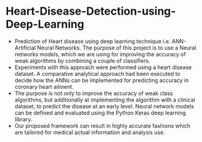 # Heart-Disease-Detection-using-Deep-Learning

- Prediction of Heart disease using deep learning technique i.e. ANN-Artificial Neural Networks. The purpose of this project is to use a Neural networks models, which we are using for improving the accuracy of weak algorithms by combining a couple of classifiers. 
- Experiments with this approach were performed using a heart disease dataset. A comparative analytical approach had been executed to decide how the ANNs can be implemented for predicting accuracy in coronary heart ailment. 
- The purpose is not only to improve the accuracy of weak class algorithms, but additionally at implementing the algorithm with a clinical dataset, to predict the disease at an early level. Neural network models can be defined and evaluated using the Python Keras deep learning library. 
- Our proposed framework can result in highly accurate fashions which are tailored for medical actual information and analysis use.
